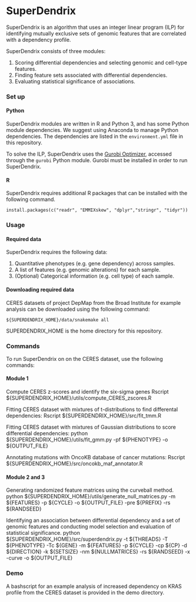 # SuperDendrix

SuperDendrix is an algorithm that uses an integer linear program (ILP) for identifying mutually exclusive sets of genomic features that are correlated with a dependency profile.

SuperDendrix consists of three modules:
1) Scoring differential dependencies and selecting genomic and cell-type features.
2) Finding feature sets associated with differential dependencies. 
3) Evaluating statistical significance of associations. 

### Set up

#### Python
SuperDendrix modules are written in R and Python 3, and has some Python module dependencies. We suggest using Anaconda to manage Python dependencies. The dependencies are listed in the `environment.yml` file in this repository.

To solve the ILP, SuperDendrix uses the [Gurobi Optimizer](http://www.gurobi.com/downloads/gurobi-optimizer), accessed through the `gurobi` Python module. Gurobi must be installed in order to run SuperDendrix.

#### R
SuperDendrix requires additional R packages that can be installed with the following command.

    install.packages(c("readr", "EMMIXskew", "dplyr","stringr", "tidyr"))

### Usage
#### Required data
SuperDendrix requires the following data:

1. Quantitative phenotypes (e.g. gene dependency) across samples.
2. A list of features (e.g. genomic alterations) for each sample.
3. (Optional) Categorical information (e.g. cell type) of each sample.

#### Downloading required data
CERES datasets of project DepMap from the Broad Institute for example analysis can be downloaded using the following command:

    ${SUPERDENDRIX_HOME}/data/snakemake all
SUPERDENDRIX_HOME is the home directory for this repository.

### Commands
To run SuperDendrix on on the CERES dataset, use the following commands:

#### Module 1

Compute CERES z-scores and identify the six-sigma genes
    Rscript ${SUPERDENDRIX_HOME}/utils/compute_CERES_zscores.R

Fitting CERES dataset with mixtures of t-distributions to find differental dependencies:
    Rscript ${SUPERDENDRIX_HOME}/src/fit_tmm.R

Fitting CERES dataset with mixtures of Gaussian distributions to score differential dependencies:
    python ${SUPERDENDRIX_HOME}/utils/fit_gmm.py -pf ${PHENOTYPE} -o ${OUTPUT_FILE}

Annotating mutations with OncoKB database of cancer mutations:
    Rscript ${SUPERDENDRIX_HOME}/src/oncokb_maf_annotator.R

#### Module 2 and 3

Generating randomized feature matrices using the curveball method.
    python ${SUPERDENDRIX_HOME}/utils/generate_null_matrices.py -m ${FEATURES} -p ${CYCLE} -o ${OUTPUT_FILE} -pre ${PREFIX} -rs ${RANDSEED}

Identifying an association between differential dependency and a set of genomic features and conducting model selection and evaluation of statistical significance.
    python ${SUPERDENDRIX_HOME}/src/superdendrix.py -t ${THREADS} -T ${PHENOTYPE} -Tc ${GENE} -m ${FEATURES} -p ${CYCLE} -cp ${CP} -d ${DIRECTION} -k ${SETSIZE} -nm ${NULLMATRICES} -rs ${RANDSEED} -x -curve -o ${OUTPUT_FILE}

### Demo
A bashscript for an example analysis of increased dependency on KRAS profile from the CERES dataset is provided in the demo directory.

